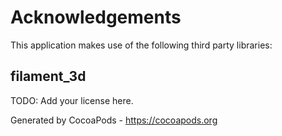 # Acknowledgements
This application makes use of the following third party libraries:

## filament_3d

TODO: Add your license here.

Generated by CocoaPods - https://cocoapods.org
